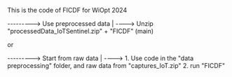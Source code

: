 This is the code of FICDF for WiOpt 2024

---------> Use preprocessed data
     |
     ----> Unzip "processedData_IoTSentinel.zip" + "FICDF" (main)

or

---------> Start from raw data
     |
     ----> 1. Use code in the "data preprocessing" folder, and raw data from "captures_IoT.zip"
           2. run "FICDF"
